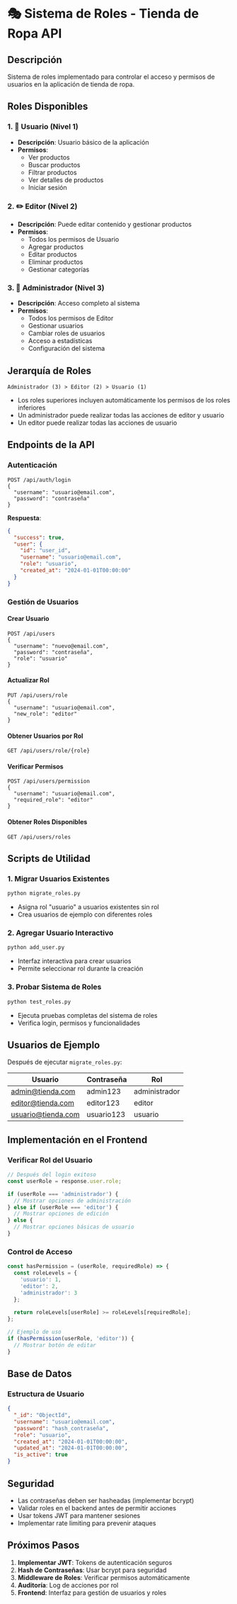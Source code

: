 # 🎭 Sistema de Roles - Tienda de Ropa API

## Descripción

Sistema de roles implementado para controlar el acceso y permisos de usuarios en la aplicación de tienda de ropa.

## Roles Disponibles

### 1. 👤 Usuario (Nivel 1)
- **Descripción**: Usuario básico de la aplicación
- **Permisos**:
  - Ver productos
  - Buscar productos
  - Filtrar productos
  - Ver detalles de productos
  - Iniciar sesión

### 2. ✏️ Editor (Nivel 2)
- **Descripción**: Puede editar contenido y gestionar productos
- **Permisos**:
  - Todos los permisos de Usuario
  - Agregar productos
  - Editar productos
  - Eliminar productos
  - Gestionar categorías

### 3. 👑 Administrador (Nivel 3)
- **Descripción**: Acceso completo al sistema
- **Permisos**:
  - Todos los permisos de Editor
  - Gestionar usuarios
  - Cambiar roles de usuarios
  - Acceso a estadísticas
  - Configuración del sistema

## Jerarquía de Roles

```
Administrador (3) > Editor (2) > Usuario (1)
```

- Los roles superiores incluyen automáticamente los permisos de los roles inferiores
- Un administrador puede realizar todas las acciones de editor y usuario
- Un editor puede realizar todas las acciones de usuario

## Endpoints de la API

### Autenticación
```http
POST /api/auth/login
{
  "username": "usuario@email.com",
  "password": "contraseña"
}
```

**Respuesta**:
```json
{
  "success": true,
  "user": {
    "id": "user_id",
    "username": "usuario@email.com",
    "role": "usuario",
    "created_at": "2024-01-01T00:00:00"
  }
}
```

### Gestión de Usuarios

#### Crear Usuario
```http
POST /api/users
{
  "username": "nuevo@email.com",
  "password": "contraseña",
  "role": "usuario"
}
```

#### Actualizar Rol
```http
PUT /api/users/role
{
  "username": "usuario@email.com",
  "new_role": "editor"
}
```

#### Obtener Usuarios por Rol
```http
GET /api/users/role/{role}
```

#### Verificar Permisos
```http
POST /api/users/permission
{
  "username": "usuario@email.com",
  "required_role": "editor"
}
```

#### Obtener Roles Disponibles
```http
GET /api/users/roles
```

## Scripts de Utilidad

### 1. Migrar Usuarios Existentes
```bash
python migrate_roles.py
```
- Asigna rol "usuario" a usuarios existentes sin rol
- Crea usuarios de ejemplo con diferentes roles

### 2. Agregar Usuario Interactivo
```bash
python add_user.py
```
- Interfaz interactiva para crear usuarios
- Permite seleccionar rol durante la creación

### 3. Probar Sistema de Roles
```bash
python test_roles.py
```
- Ejecuta pruebas completas del sistema de roles
- Verifica login, permisos y funcionalidades

## Usuarios de Ejemplo

Después de ejecutar `migrate_roles.py`:

| Usuario | Contraseña | Rol |
|---------|------------|-----|
| admin@tienda.com | admin123 | administrador |
| editor@tienda.com | editor123 | editor |
| usuario@tienda.com | usuario123 | usuario |

## Implementación en el Frontend

### Verificar Rol del Usuario
```javascript
// Después del login exitoso
const userRole = response.user.role;

if (userRole === 'administrador') {
  // Mostrar opciones de administración
} else if (userRole === 'editor') {
  // Mostrar opciones de edición
} else {
  // Mostrar opciones básicas de usuario
}
```

### Control de Acceso
```javascript
const hasPermission = (userRole, requiredRole) => {
  const roleLevels = {
    'usuario': 1,
    'editor': 2,
    'administrador': 3
  };
  
  return roleLevels[userRole] >= roleLevels[requiredRole];
};

// Ejemplo de uso
if (hasPermission(userRole, 'editor')) {
  // Mostrar botón de editar
}
```

## Base de Datos

### Estructura de Usuario
```json
{
  "_id": "ObjectId",
  "username": "usuario@email.com",
  "password": "hash_contraseña",
  "role": "usuario",
  "created_at": "2024-01-01T00:00:00",
  "updated_at": "2024-01-01T00:00:00",
  "is_active": true
}
```

## Seguridad

- Las contraseñas deben ser hasheadas (implementar bcrypt)
- Validar roles en el backend antes de permitir acciones
- Usar tokens JWT para mantener sesiones
- Implementar rate limiting para prevenir ataques

## Próximos Pasos

1. **Implementar JWT**: Tokens de autenticación seguros
2. **Hash de Contraseñas**: Usar bcrypt para seguridad
3. **Middleware de Roles**: Verificar permisos automáticamente
4. **Auditoría**: Log de acciones por rol
5. **Frontend**: Interfaz para gestión de usuarios y roles
